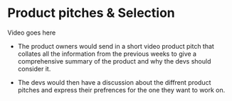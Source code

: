 # Product pitches & Selection

Video goes here

- The product owners would send in a short video product pitch that collates all the information from the previous weeks to give a comprehensive summary of the product and why the devs should consider it.

- The devs would then have a discussion about the diffrent product pitches and express their prefrences for the one they want to work on.
